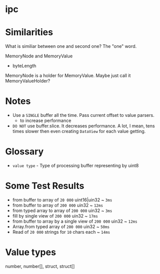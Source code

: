 # ipc

# Similarities
What is similiar between one and second one? The "one" word.

MemoryNode and MemoryValue
- byteLength

MemoryNode is a holder for MemoryValue. Maybe just call it MemoryValueHolder?




# Notes
- Use a `SINGLE` buffer all the time. Pass current offset to value parsers.
    - to increase performance
- `DO NOT` use buffer.slice. It decreases performance. A lot, I mean, tens times slower then even creating `DataView` for each value getting.

# Glossary
- `value type` - Type of processing buffer representing by uint8

# Some Test Results
- from buffer to array of `20 000` uint16|uin32 ~ `3ms`
- from buffer to array of `200 000` uin32 ~ `12ms`
- from typed array to array of `200 000` uin32 ~ `3ms`
- fill by single view of `200 000` uin32 ~ `17ms`
- from buffer to array by a single view of `200 000` uin32 ~ `12ms`
- Array.from typed array of `200 000` uin32 ~ `50ms`
- Read of `20 000` strings for `10` chars each ~ `14ms`

# Value types
number, number[], struct, struct[]
